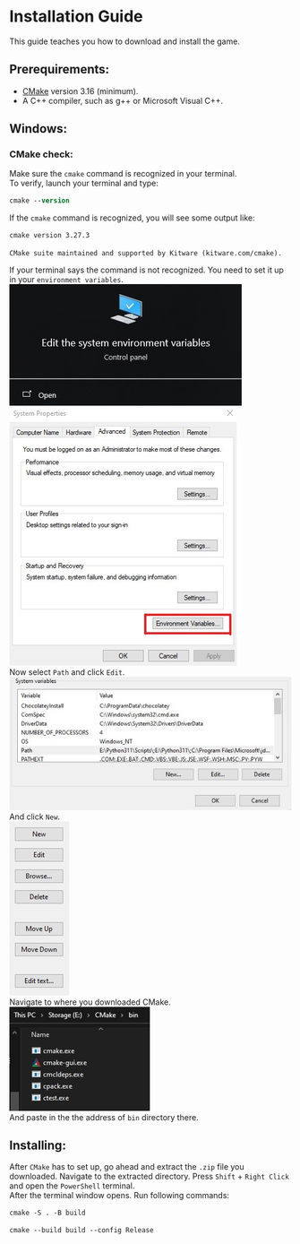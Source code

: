 ﻿# Installation Guide
This guide teaches you how to download and install the game.
## Prerequirements:
- [CMake](https://cmake.org/download/) version 3.16 (minimum).
- A C++ compiler, such as g++ or Microsoft Visual C++.

## Windows:
### CMake check:
Make sure the `cmake` command is recognized in your terminal.  
To verify, launch your terminal and type:
```ps
cmake --version
```
If the `cmake` command is recognized, you will see some output like:
```
cmake version 3.27.3

CMake suite maintained and supported by Kitware (kitware.com/cmake).
```
If your terminal says the command is not recognized. You need to set it up in your `environment variables`.
![open environment variable](/docs/img/EnvVar0.jpg)  
![open environment variable](/docs/img/EnvVar1.jpg)  
Now select `Path` and click `Edit`.
![open environment variable](/docs/img/EnvVar2.jpg)  
And click `New`.  
![open environment variable](/docs/img/EnvVar3.jpg)  
Navigate to where you downloaded CMake.  
![open environment variable](/docs/img/EnvVar4.jpg)  
And paste in the the address of `bin` directory there.  

## Installing:
After `CMake` has to set up, go ahead and extract the `.zip` file you downloaded. Navigate to the extracted directory. Press `Shift` + `Right Click` and open the `PowerShell` terminal.  
After the terminal window opens. Run following commands:
```ps
cmake -S . -B build
```
```ps
cmake --build build --config Release
```

